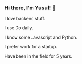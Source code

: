 ### Hi there, I'm Yusuf! 👋

I love backend stuff.

I use Go daily.

I know some Javascript and Python.

I prefer work for a startup.

Have been in the field for 5 years.
<!--
**yusufmalikul/yusufmalikul** is a ✨ _special_ ✨ repository because its `README.md` (this file) appears on your GitHub profile.

Here are some ideas to get you started:

- 🔭 I’m currently working on ...
- 🌱 I’m currently learning ...
- 👯 I’m looking to collaborate on ...
- 🤔 I’m looking for help with ...
- 💬 Ask me about ...
- 📫 How to reach me: ...
- 😄 Pronouns: ...
- ⚡ Fun fact: ...
-->

